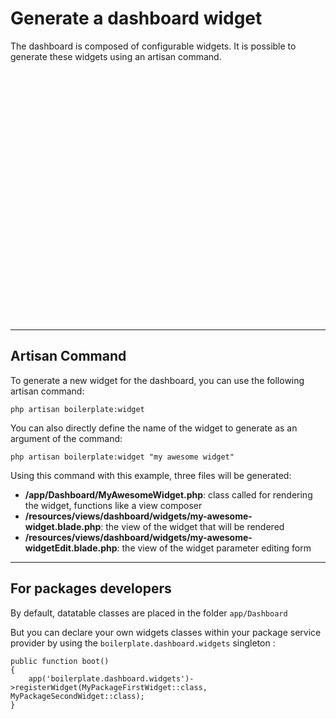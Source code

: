 # Generate a dashboard widget

The dashboard is composed of configurable widgets. It is possible to generate these widgets using an artisan command.

<a :href="$withBase('/assets/img/dashboard.png')" class="img-link"><img :src="$withBase('/assets/img/dashboard.png')" style="max-width:100%;height:400px;margin-right:.5rem"/></a>

---

## Artisan Command

To generate a new widget for the dashboard, you can use the following artisan command:

```
php artisan boilerplate:widget
```

You can also directly define the name of the widget to generate as an argument of the command:

```
php artisan boilerplate:widget "my awesome widget"
```

Using this command with this example, three files will be generated:

- **/app/Dashboard/MyAwesomeWidget.php**: class called for rendering the widget, functions like a view composer
- **/resources/views/dashboard/widgets/my-awesome-widget.blade.php**: the view of the widget that will be rendered
- **/resources/views/dashboard/widgets/my-awesome-widgetEdit.blade.php**: the view of the widget parameter editing form

---

## For packages developers

By default, datatable classes are placed in the folder `app/Dashboard`

But you can declare your own widgets classes within your package service provider by using the `boilerplate.dashboard.widgets` singleton :

```
public function boot()
{
    app('boilerplate.dashboard.widgets')->registerWidget(MyPackageFirstWidget::class, MyPackageSecondWidget::class);
}
```
